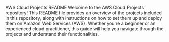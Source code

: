 AWS Cloud Projects README
Welcome to the AWS Cloud Projects repository! This README file provides an overview of the projects included in this repository, along with instructions on how to set them up and deploy them on Amazon Web Services (AWS). Whether you're a beginner or an experienced cloud practitioner, this guide will help you navigate through the projects and understand their functionalities.
